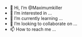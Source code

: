 - 👋 Hi, I’m @Maximumkiller
- 👀 I’m interested in ...
- 🌱 I’m currently learning ...
- 💞️ I’m looking to collaborate on ...
- 📫 How to reach me ...

<!---
Maximumkiller/Maximumkiller is a ✨ special ✨ repository because its `README.md` (this file) appears on your GitHub profile.
You can click the Preview link to take a look at your changes.
--->
